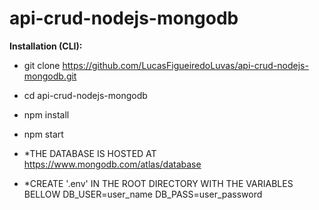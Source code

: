 # api-crud-nodejs-mongodb

**Installation (CLI):**
- git clone https://github.com/LucasFigueiredoLuvas/api-crud-nodejs-mongodb.git
- cd api-crud-nodejs-mongodb
- npm install
- npm start

- *THE DATABASE IS HOSTED AT https://www.mongodb.com/atlas/database
- *CREATE '.env' IN THE ROOT DIRECTORY WITH THE VARIABLES BELLOW
DB_USER=user_name
DB_PASS=user_password
